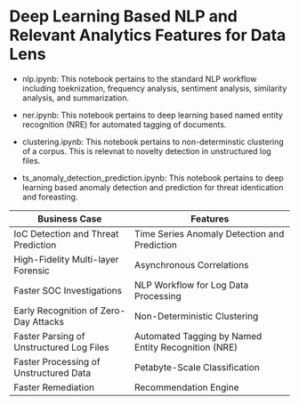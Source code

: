 
# Deep Learning Based NLP and Relevant Analytics Features for Data Lens

* nlp.ipynb: This notebook pertains to the standard NLP workflow including toeknization, frequency analysis, sentiment analysis, similarity analysis, and summarization. 

* ner.ipynb: This notebook pertains to deep learning based named entity recognition (NRE) for automated tagging of documents. 

* clustering.ipynb: This notebook pertains to non-determinstic clustering of a corpus. This is relevnat to novelty detection in unstructured log files. 

* ts_anomaly_detection_prediction.ipynb: This notebook pertains to deep learning based anomaly detection and prediction for threat identication and foreasting.



| Business Case      | Features |
| ----------- | ----------- |
| IoC Detection and Threat Prediction      | Time Series Anomaly Detection and Prediction      |
| High-Fidelity Multi-layer Forensic   | Asynchronous Correlations      |
| Faster SOC Investigations | NLP Workflow for Log Data Processing |
| Early Recognition of Zero-Day Attacks | Non-Deterministic Clustering |
| Faster Parsing of Unstructured Log Files | Automated Tagging by Named Entity Recognition (NRE) |
| Faster Processing of Unstructured Data | Petabyte-Scale Classification |
| Faster Remediation  | Recommendation Engine |